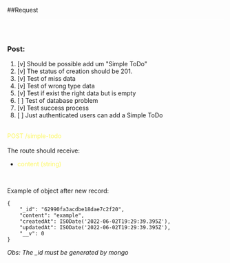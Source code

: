 <style>
    .color-yellow{
        color:  #fcf75e;
    }

    .divider{
        width: 100%;
        height: 1px;
        background: #fff;
        margin-top: 10px;
    }
</style>

##Request

<div class="divider"></div>
<br>
<br>

### Post:

<ol>
<li>[v] Should be possible add um "Simple ToDo"</li>
<li>[v] The status of creation should be 201.</li>
<li>[v] Test of miss data</li>
<li>[v] Test of wrong type data</li>
<li>[v] Test if exist the right data but is empty</li>
<li>[ ] Test of database problem</li>
<li>[v] Test success process</li>
<li>[ ] Just authenticated users can add a Simple ToDo</li>
</ol>

<br />

<div class="color-yellow">POST /simple-todo</div>
<br />
The route should receive:
<ul>
    <li><div class="color-yellow">content (string)</div></li>
</ul>

<br />

Example of object after new record:

    {
        "_id": "62990fa3acdbe18dae7c2f20",
        "content": "example",
        "createdAt": ISODate('2022-06-02T19:29:39.395Z'),
        "updatedAt": ISODate('2022-06-02T19:29:39.395Z'),
        "__v": 0
    }

_Obs: The \_id must be generated by mongo_
